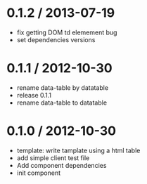 
0.1.2 / 2013-07-19 
==================

  * fix getting DOM td elemement bug
  * set dependencies versions

0.1.1 / 2012-10-30 
==================

  * rename data-table by datatable
  * release 0.1.1
  * rename data-table to datatable

0.1.0 / 2012-10-30 
==================

  * template: write tamplate using a html table
  * add simple client test file
  * Add component dependencies
  * init component
